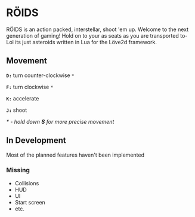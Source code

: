 # RÖIDS

RÖIDS is an action packed, interstellar, shoot 'em up. Welcome to the next generation of gaming! Hold on to your as seats as you are transported to- Lol its just asteroids written in Lua for the Löve2d framework.

## Movement
**`D:`** turn counter-clockwise `*`

**`F:`** turn clockwise `*`

**`K:`** accelerate

**`J:`** shoot

*\* - hold down **S** for more precise movement*

## In Development
Most of the planned features haven't been implemented
### Missing
* Collisions
* HUD
* UI
* Start screen
* etc.
